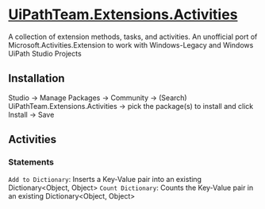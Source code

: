 # [UiPathTeam.Extensions.Activities](https://marketplace.uipath.com/listings/uipathteam-extensions-activities)

A collection of extension methods, tasks, and activities. An unofficial port of Microsoft.Activities.Extension to work with Windows-Legacy and Windows UiPath Studio Projects

## Installation
Studio -> Manage Packages -> Community -> (Search) UiPathTeam.Extensions.Activities -> pick the package(s) to install and click Install -> Save

## Activities
### Statements
`Add to Dictionary`: Inserts a Key-Value pair into an existing Dictionary<Object, Object>
`Count Dictionary`: Counts the Key-Value pair in an existing Dictionary<Object, Object>
